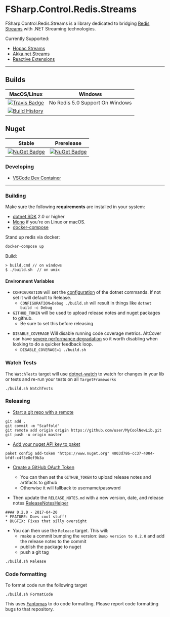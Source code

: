 # FSharp.Control.Redis.Streams

FSharp.Control.Redis.Streams is a library dedicated to bridging [Redis Streams](https://redis.io/topics/streams-intro) with .NET Streaming technologies.

Currently Supported:

- [Hopac Streams](https://hopac.github.io/Hopac/Hopac.html#def:module%20Hopac.Stream)
- [Akka.net Streams](https://getakka.net/articles/streams/introduction.html)
- [Reactive Extensions](http://reactivex.io/)

---

## Builds

MacOS/Linux | Windows
--- | ---
[![Travis Badge](https://travis-ci.org/TheAngryByrd/FSharp.Control.Redis.Streams.svg?branch=master)](https://travis-ci.org/TheAngryByrd/FSharp.Control.Redis.Streams) | No Redis 5.0 Support On Windows
[![Build History](https://buildstats.info/travisci/chart/TheAngryByrd/FSharp.Control.Redis.Streams)](https://travis-ci.org/TheAngryByrd/FSharp.Control.Redis.Streams/builds) |   


## Nuget 

Stable | Prerelease
--- | ---
[![NuGet Badge](https://buildstats.info/nuget/FSharp.Control.Redis.Streams)](https://www.nuget.org/packages/FSharp.Control.Redis.Streams/) | [![NuGet Badge](https://buildstats.info/nuget/FSharp.Control.Redis.Streams?includePreReleases=true)](https://www.nuget.org/packages/FSharp.Control.Redis.Streams/)

### Developing

- [VSCode Dev Container](https://code.visualstudio.com/docs/remote/containers)

---

### Building


Make sure the following **requirements** are installed in your system:

* [dotnet SDK](https://www.microsoft.com/net/download/core) 2.0 or higher
* [Mono](http://www.mono-project.com/) if you're on Linux or macOS.
* [docker-compose](https://docs.docker.com/compose/)


Stand up redis via docker:

```sh
docker-compose up
```

Build:

```
> build.cmd // on windows
$ ./build.sh  // on unix
```

#### Environment Variables

* `CONFIGURATION` will set the [configuration](https://docs.microsoft.com/en-us/dotnet/core/tools/dotnet-build?tabs=netcore2x#options) of the dotnet commands.  If not set it will default to Release.
  * `CONFIGURATION=Debug ./build.sh` will result in things like `dotnet build -c Debug`
* `GITHUB_TOKEN` will be used to upload release notes and nuget packages to github.
  * Be sure to set this before releasing
- `DISABLE_COVERAGE` Will disable running code coverage metrics.  AltCover can have [severe performance degradation](https://github.com/SteveGilham/altcover/issues/57) so it worth disabling when looking to do a quicker feedback loop.
  - `DISABLE_COVERAGE=1 ./build.sh`

### Watch Tests

The `WatchTests` target will use [dotnet-watch](https://github.com/aspnet/Docs/blob/master/aspnetcore/tutorials/dotnet-watch.md) to watch for changes in your lib or tests and re-run your tests on all `TargetFrameworks`

```
./build.sh WatchTests
```

### Releasing
* [Start a git repo with a remote](https://help.github.com/articles/adding-an-existing-project-to-github-using-the-command-line/)

```
git add .
git commit -m "Scaffold"
git remote add origin origin https://github.com/user/MyCoolNewLib.git
git push -u origin master
```

* [Add your nuget API key to paket](https://fsprojects.github.io/Paket/paket-config.html#Adding-a-NuGet-API-key)

```
paket config add-token "https://www.nuget.org" 4003d786-cc37-4004-bfdf-c4f3e8ef9b3a
```

* [Create a GitHub OAuth Token](https://help.github.com/articles/creating-a-personal-access-token-for-the-command-line/)
    * You can then set the `GITHUB_TOKEN` to upload release notes and artifacts to github
    * Otherwise it will fallback to username/password


* Then update the `RELEASE_NOTES.md` with a new version, date, and release notes [ReleaseNotesHelper](https://fsharp.github.io/FAKE/apidocs/fake-releasenoteshelper.html)

```
#### 0.2.0 - 2017-04-20
* FEATURE: Does cool stuff!
* BUGFIX: Fixes that silly oversight
```

* You can then use the `Release` target.  This will:
    * make a commit bumping the version:  `Bump version to 0.2.0` and add the release notes to the commit
    * publish the package to nuget
    * push a git tag

```
./build.sh Release
```


### Code formatting

To format code run the following target

```
./build.sh FormatCode
```

This uses [Fantomas](https://github.com/fsprojects/fantomas) to do code formatting.  Please report code formatting bugs to that repository.
